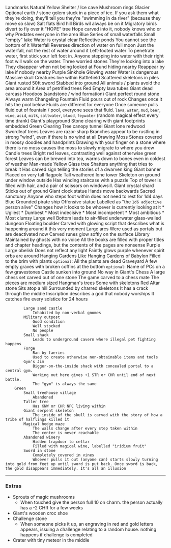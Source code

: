 Landmarks
    Natural
        Yellow
            Shelter / Ice cave
            Mushroom rings
            Glacier
                Optional earth / stone golem stuck in a piece of ice.
                If you ask them what they're doing, they'll tell you they're "swimming in da river" (because they move so slow)
        Salt flats
        Bird hill
            Birds wil always be on it
            Migratory birds divert to fly over it
        "HOPE" tree
            Hope carved into it, nobody knows who or why
            Predates everyone in the area
        Blue
            Series of small waterfalls
            Small "empty" lake 
                Water is crystal clear
            Reflective ponds 
                You cannot see the bottom of it
            Waterfall 
                Reverses direction of water on full moon
                Just the waterfall, not the rest of water around it
            Left-footed water
                To penetrate water, first stick your left foot in.
                Anyone stepping into water with their right foot will walk on the water. 
            Three worried stones 
                They're looking into a lake
                They disappear when not being looked at
                Found hiding nearby
                Reappear by lake if nobody nearby
        Purple
            Sinkhole
            Glowing water 
                Water is dangerous
            Massive skull 
                Creatures live within
            Battlefield 
                Scattered skeletons in piles
            Giant rusted 50ft sword 
                Stabbed into ground
                All animals / plants avoid the area around it
            Area of petrified trees
        Red
            Empty lava tubes
            Giant dead carcass
            Hoodoos (sandstone / wind formation)
            Giant perfect round stone
                Always warm
            Changeling Fountain
                Fluid pours out of rock
                Changes once it hits the pool below
                Fluids are different for everyone
                Once someone pulls fluid out of fountain / pool, everyone sees that fluid. 
                `lava`, `water`, `mud`, `beer`, `wine`, `acid`, `milk`, `saltwater`, `blood`, `feywater` (random magical effect every time drank)
            Giant's playground
                Stone clearing with giant footprints embedded
        Green
            Clearing
            Tree canopy tunnel
            Giant lone redwood
            Swordleaf trees
                Leaves are razor-sharp
                Branches appear to be rustling in strong "wind", even if there is no wind at all
            Drawing Moss
                Stones covered in mossy doodles and handprints
                Drawing with your finger on a stone where there is no moss causes the moss to slowly migrate to where you drew
            Candle trees
                Bright red leaves, contrasting well against otherwise green forest
                Leaves can be brewed into tea, warms down to bones even in coldest of weather
    Man-made
        Yellow
            Glass tree
                Shatters anything that tries to break it
                Has carved sign telling the stories of a dwarven king
            Giant banner 
                Placed on very tall flagpole
            Tall weathered lone tower
                Skeleton on ground under window outside
                Has winding staircase with a puzzle
                Top of tower is filled with hair, and a pair of scissors on windowsill. 
            Giant crystal shard 
                Sticks out of ground
            Giant clock statue
                Hands move backwards
            Sacred sanctuary 
                Anyone who steps foot within does not need to rest for 1d4 days
        Blue
            Grounded pirate ship
            Offensive statue
                Labelled as "the `1d6 adjective` person alive"
                Changes how it looks to be whoever is currently looking at it
                    * Ugliest
                    * Dumbest
                    * Most indecisive
                    * Most incompetent
                    * Most ambitious
                    * Most clumsy
            Large well
                Bottom leads to air-filled underwater glass-walled dungeon
            Floating boulder
                Carved with glowing script that describes what is happening around it this very moment
            Large arcs 
                Were used as portals but are deactivated now
                Carved runes glow softly on the surface
            Library 
                Maintained by ghosts with no voice 
                All the books are filled with proper titles and chapter headings, but the contents of the pages are nonsense
        Purple
            Large obelisk
                Does not reflect any light 
                Faintly glows purple whenever spirit orbs are around
            Hanging Gardens
                Like Hanging Gardens of Babylon
                Filled to the brim with plants
                `optional`: All the plants are dead
            Graveyard
                A few empty graves with broken coffins at the bottom
                `optional`: Name of PCs on a few gravestones
            Castle sunken into ground
                No way in
            Giant's Chess
                A large chess set carved out of one stone
                The game carved to a chess mate
                The pieces are medium sized
            Hangman's trees
                Some with skeletons
        Red
            Altar stone 
                Sits atop a hill
                Surrounded by charred skeletons
                It has a crack through the middle
                Inscription describes a god that nobody worships
                It catches fire every solstice for 24 hours

            Large sand castle 
                Inhabited by non-verbal gnomes
            Military outpost
                Good condition
                Well stocked
                No people
            Small shack 
                Leads to underground cavern where illegal pet fighting happens
            Forge 
                Ran by faeries
                Used to create otherwise non-obtainable items and tools
            Gym's Jim 
                Bigger-on-the-inside shack with concealed portal to a central gym. 
                Working out here gives +1 STR or CHR until end of next battle. 
                The "gym" is always the same
        Green
            Small treehouse village
                Abandoned
            Taller tree 
                Has KNW or CHR NPC living within
            Giant serpent skeleton
                The inside of the skull is carved with the story of how a tribe of halflings killed it
            Magical hedge maze
                The walls change after every step taken within
                The center is never reachable
            Abandoned winery
                Hidden trapdoor to cellar
                Filled with magical wine, labelled "iridium fruit"
            Sword in stone
                Completely covered in vines
                Whoever pulls it out (anyone can) starts slowly turning into gold from feet up until sword is put back. Once sword is back, the gold disappears immediately. It's all an illusion

---

### Extras
* Sprouts of magic mushrooms
    *   When touched give the person full 10 on charm. the person actually has a -2 CHR for a few weeks
* Giant's wooden croc shoe
* Challenge stone
    *   When someone picks it up, an engraving in red and gold letters appears, issuing a challenge relating to a random house. nothing happens if challenge is completed
* Crater with tiny meteor in the middle
